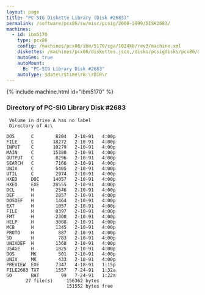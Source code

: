```yaml
---
layout: page
title: "PC-SIG Diskette Library (Disk #2683)"
permalink: /software/pcx86/sw/misc/pcsig/2000-2999/DISK2683/
machines:
  - id: ibm5170
    type: pcx86
    config: /machines/pcx86/ibm/5170/cga/1024kb/rev3/machine.xml
    diskettes: /machines/pcx86/diskettes.json,/disks/pcsigdisks/pcx86/diskettes.json
    autoGen: true
    autoMount:
      B: "PC-SIG Library Disk #2683"
    autoType: $date\r$time\rB:\rDIR\r
---
```


{% include machine.html id="ibm5170" %}

### Directory of PC-SIG Library Disk #2683

     Volume in drive A has no label
     Directory of A:\

    DOS      C        8204   2-10-91   4:00p
    FILE     C       18272   2-10-91   4:00p
    INPUT    C       10279   2-10-91   4:00p
    MAIN     C       15380   2-10-91   4:00p
    OUTPUT   C        8296   2-10-91   4:00p
    SEARCH   C        7166   2-10-91   4:00p
    UNIX     C        5405   2-10-91   4:00p
    UTIL     C        2974   2-10-91   4:00p
    HXED     DOC     14057   2-10-91   4:00p
    HXED     EXE     28555   2-10-91   4:00p
    DCL      H        2546   2-10-91   4:00p
    DEF      H        2857   2-10-91   4:00p
    DOSDEF   H        1464   2-10-91   4:00p
    EXT      H        1057   2-10-91   4:00p
    FILE     H        8397   2-10-91   4:00p
    FMT      H        2300   2-10-91   4:00p
    HELP     H        3008   2-10-91   4:00p
    MCB      H        1345   2-10-91   4:00p
    PROTO    H         887   2-10-91   4:00p
    SD       H         783   2-10-91   4:00p
    UNIXDEF  H        1368   2-10-91   4:00p
    USAGE    H        1825   2-10-91   4:00p
    DOS      MK        501   2-10-91   4:00p
    UNIX     MK        433   2-10-91   4:00p
    PREVIEW  EXE      7347   4-18-91   1:15p
    FILE2683 TXT      1557   7-24-91   1:32a
    GO       BAT        99   7-24-91   1:22a
           27 file(s)     156362 bytes
                          151552 bytes free
